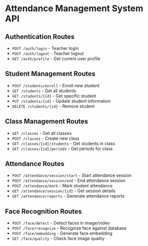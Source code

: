 # Attendance Management System API

## Authentication Routes
- `POST /auth/login` - Teacher login
- `POST /auth/logout` - Teacher logout
- `GET /auth/profile` - Get current user profile

## Student Management Routes
- `POST /students/enroll` - Enroll new student
- `GET /students` - Get all students
- `GET /students/{id}` - Get specific student
- `PUT /students/{id}` - Update student information
- `DELETE /students/{id}` - Remove student

## Class Management Routes
- `GET /classes` - Get all classes
- `POST /classes` - Create new class
- `GET /classes/{id}/students` - Get students in class
- `GET /classes/{id}/periods` - Get periods for class

## Attendance Routes
- `POST /attendance/session/start` - Start attendance session
- `POST /attendance/session/end` - End attendance session
- `POST /attendance/mark` - Mark student attendance
- `GET /attendance/session/{id}` - Get session details
- `GET /attendance/reports` - Generate attendance reports

## Face Recognition Routes
- `POST /face/detect` - Detect faces in image/video
- `POST /face/recognize` - Recognize face against database
- `POST /face/embedding` - Generate face embedding
- `GET /face/quality` - Check face image quality
